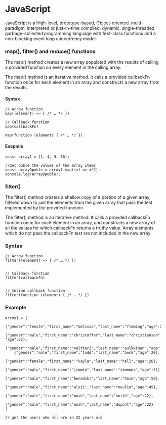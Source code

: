 # JavaScript
JavaScript is a High-level, prototype-based, Object-oriented. multi-paradigm, interpreted or just-in-time compiled. dynamic, single-threaded, garbage-collected programming language with first-class functions and a non-blocking event loop concurrency model.

### map(), filter() and reduce() functions
The map() method creates a new array populated with the results of calling a provided function on every element in the calling array.

The map() method is an iterative method. It calls a provided callbackFn function once for each element in an array and constructs a new array from the results.
 #### Syntax
    // Arrow function
    map((element) => { /* … */ })

    // Callback function
    map(callbackFn)

    map(function (element) { /* … */ })
    
#### Exapmle
    const array1 = [1, 4, 9, 16];

    //Get doble the values of the array items
    const arrayDpuble = array1.map((x) => x*2);
    console.log(arrayDpuble);

### filter()
The filter() method creates a shallow copy of a portion of a given array, 
filtered down to just the elements from the given array that pass the test implemented by the provided function.

The filter() method is an iterative method. It calls a provided callbackFn function once for each element in an array, and constructs a new array of all the values for which callbackFn returns a truthy value. Array elements which do not pass the callbackFn test are not included in the new array.

### Syntax
    // Arrow function
    filter((element) => { /* … */ })
   

    // Callback function
    filter(callbackFn)
   

    // Inline callback function
    filter(function (element) { /* … */ })
    
### Example

    array1 = [
        {"gender":"female","first_name":"melissa","last_name":"fleming","age":22},
        {"gender":"male","first_name":"christoffer","last_name":"christiansen",  "age":22},
        {"gender":"male","first_name":"valtteri","last_name":"pulkkinen","age":21},
        {"gender":"male","first_name":"todd","last_name":"beck","age":20},
        {"gender":"female","first_name":"kayla","last_name":"hall","age":20},
        {"gender":"male","first_name":"jimmie","last_name":"simmons","age":51},
        {"gender":"male","first_name":"benedikt","last_name":"hein","age":50},
        {"gender":"male","first_name":"aloïs","last_name":"moulin","age":49},
        {"gender":"male","first_name":"noah","last_name":"smith","age":22},
        {"gender":"male","first_name":"noah","last_name":"dupont","age":22}
    ]

    // get the users who all are in 22 years old
        